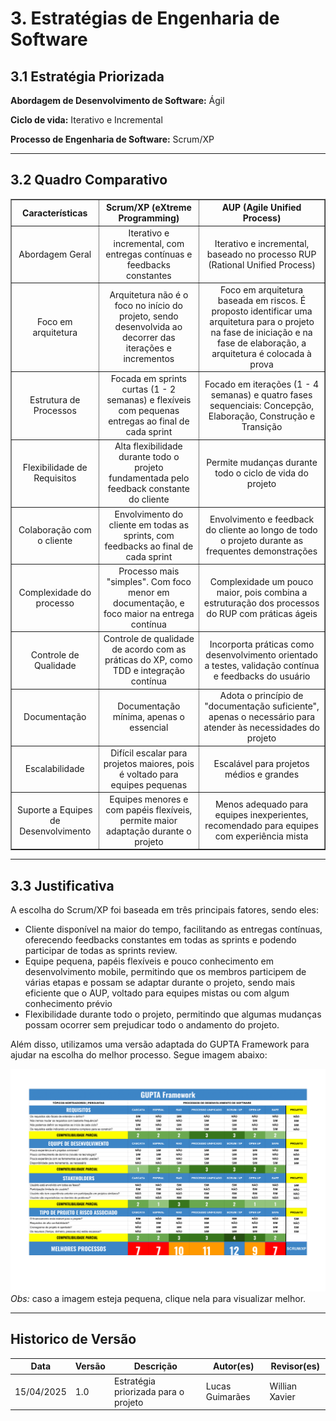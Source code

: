 # 3. Estratégias de Engenharia de Software

## 3.1 Estratégia Priorizada

**Abordagem de Desenvolvimento de Software:** Ágil

**Ciclo de vida:** Iterativo e Incremental 

**Processo de Engenharia de Software:** Scrum/XP

---
## 3.2 Quadro Comparativo 

<table border="1" cellspacing="0" cellpadding="4">
  <thead>
    <tr>
      <th style="text-align: center; vertical-align: middle;">Características</th>
      <th style="text-align: center; vertical-align: middle;">Scrum/XP (eXtreme Programming)</th>
      <th style="text-align: center; vertical-align: middle;">AUP (Agile Unified Process)</th>
    </tr>
  </thead>
  <tbody>
    <tr>
      <td style="text-align: center; vertical-align: middle;">Abordagem Geral</td>
      <td style="text-align: center; vertical-align: middle;">Iterativo e incremental, com entregas contínuas e feedbacks constantes</td>
      <td style="text-align: center; vertical-align: middle;">Iterativo e incremental, baseado no processo RUP (Rational Unified Process)</td>
    </tr>
    <tr>
      <td style="text-align: center; vertical-align: middle;">Foco em arquitetura</td>
      <td style="text-align: center; vertical-align: middle;">Arquitetura não é o foco no início do projeto, sendo desenvolvida ao decorrer das iterações e incrementos</td>
      <td style="text-align: center; vertical-align: middle;">Foco em arquitetura baseada em riscos. É proposto identificar uma arquitetura para o projeto na fase de iniciação e na fase de elaboração, a arquitetura é colocada à prova</td>
    </tr>
    <tr>
      <td style="text-align: center; vertical-align: middle;">Estrutura de Processos</td>
      <td style="text-align: center; vertical-align: middle;">Focada em sprints curtas (1 - 2 semanas) e flexíveis com pequenas entregas ao final de cada sprint</td>
      <td style="text-align: center; vertical-align: middle;">Focado em iterações (1 - 4 semanas) e quatro fases sequenciais: Concepção, Elaboração, Construção e Transição</td>
    </tr>
    <tr>
      <td style="text-align: center; vertical-align: middle;">Flexibilidade de Requisitos</td>
      <td style="text-align: center; vertical-align: middle;">Alta flexibilidade durante todo o projeto fundamentada pelo feedback constante do cliente</td>
      <td style="text-align: center; vertical-align: middle;">Permite mudanças durante todo o ciclo de vida do projeto</td>
    </tr>
    <tr>
      <td style="text-align: center; vertical-align: middle;">Colaboração com o cliente</td>
      <td style="text-align: center; vertical-align: middle;">Envolvimento do cliente em todas as sprints, com feedbacks ao final de cada sprint</td>
      <td style="text-align: center; vertical-align: middle;">Envolvimento e feedback do cliente ao longo de todo o projeto durante as frequentes demonstrações</td>
    </tr>
    <tr>
      <td style="text-align: center; vertical-align: middle;">Complexidade do processo</td>
      <td style="text-align: center; vertical-align: middle;">Processo mais "simples". Com foco menor em documentação, e foco maior na entrega contínua</td>
      <td style="text-align: center; vertical-align: middle;">Complexidade um pouco maior, pois combina a estruturação dos processos do RUP com práticas ágeis</td>
    </tr>
    <tr>
      <td style="text-align: center; vertical-align: middle;">Controle de Qualidade</td>
      <td style="text-align: center; vertical-align: middle;">Controle de qualidade de acordo com as práticas do XP, como TDD e integração contínua</td>
      <td style="text-align: center; vertical-align: middle;">Incorporta práticas como desenvolvimento orientado a testes, validação contínua e feedbacks do usuário</td>
    </tr>
    <tr>
      <td style="text-align: center; vertical-align: middle;">Documentação</td>
      <td style="text-align: center; vertical-align: middle;">Documentação mínima, apenas o essencial</td>
      <td style="text-align: center; vertical-align: middle;">Adota o princípio de "documentação suficiente", apenas o necessário para atender às necessidades do projeto</td>
    </tr>
    <tr>
      <td style="text-align: center; vertical-align: middle;">Escalabilidade</td>
      <td style="text-align: center; vertical-align: middle;">Difícil escalar para projetos maiores, pois é voltado para equipes pequenas</td>
      <td style="text-align: center; vertical-align: middle;">Escalável para projetos médios e grandes</td>
    </tr>
    <tr>
      <td style="text-align: center; vertical-align: middle;">Suporte a Equipes de Desenvolvimento</td>
      <td style="text-align: center; vertical-align: middle;">Equipes menores e com papéis flexíveis, permite maior adaptação durante o projeto</td>
      <td style="text-align: center; vertical-align: middle;">Menos adequado para equipes inexperientes, recomendado para equipes com experiência mista</td>
    </tr>
  </tbody>
</table>

---
## 3.3 Justificativa 

A escolha do Scrum/XP foi baseada em três principais fatores, sendo eles:

- Cliente disponível na maior do tempo, facilitando as entregas contínuas, oferecendo feedbacks constantes em todas as sprints e podendo participar de todas as sprints review.
- Equipe pequena, papéis flexíveis e pouco conhecimento em desenvolvimento mobile, permitindo que os membros participem de várias etapas e possam se adaptar durante o projeto, sendo mais eficiente que o AUP, voltado para equipes mistas ou com algum conhecimento prévio
- Flexibilidade durante todo o projeto, permitindo que algumas mudanças possam ocorrer sem prejudicar todo o andamento do projeto.

Além disso, utilizamos uma versão adaptada do GUPTA Framework para ajudar na escolha do melhor processo. Segue imagem abaixo:

[![GUPTA Framework](../assets/images/GUPTA.png)](../assets/images/GUPTA.png) *Obs:* caso a imagem esteja pequena, clique nela para visualizar melhor.

---
## Historico de Versão
Data     | Versão | Descrição | Autor(es) | Revisor(es)
-------- | ------ | --------- | ----- | ---------
15/04/2025 | 1.0 | Estratégia priorizada para o projeto| Lucas Guimarães | Willian Xavier|